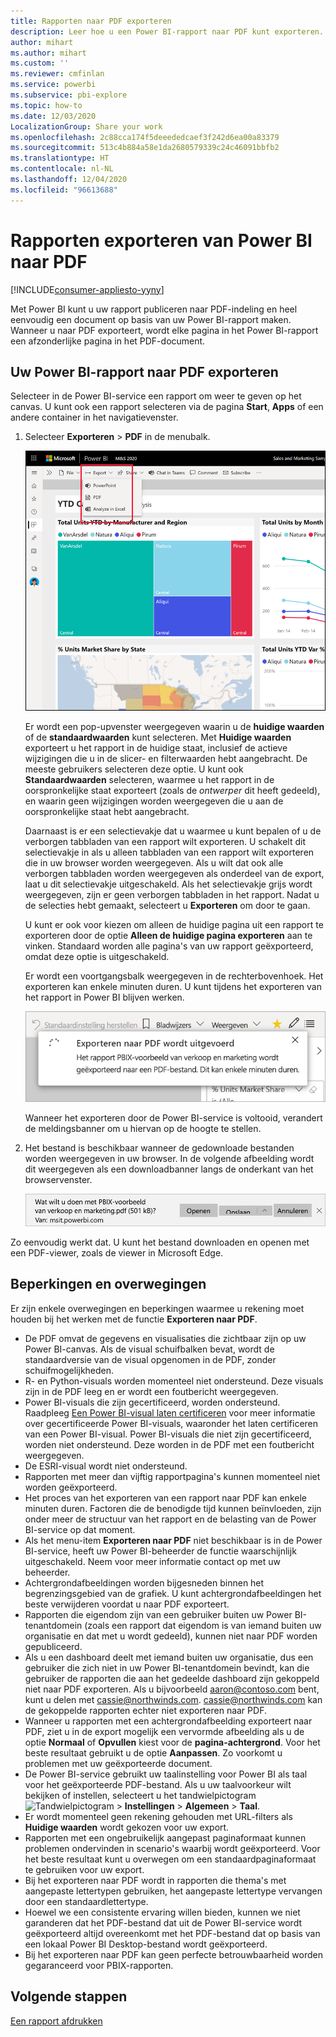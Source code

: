 ```yaml
---
title: Rapporten naar PDF exporteren
description: Leer hoe u een Power BI-rapport naar PDF kunt exporteren.
author: mihart
ms.author: mihart
ms.custom: ''
ms.reviewer: cmfinlan
ms.service: powerbi
ms.subservice: pbi-explore
ms.topic: how-to
ms.date: 12/03/2020
LocalizationGroup: Share your work
ms.openlocfilehash: 2c88cca174f5deeededcaef3f242d6ea00a83379
ms.sourcegitcommit: 513c4b884a58e1da2680579339c24c46091bbfb2
ms.translationtype: HT
ms.contentlocale: nl-NL
ms.lasthandoff: 12/04/2020
ms.locfileid: "96613688"
---
```

# <a name="export-reports-from-power-bi-to-pdf"></a>Rapporten exporteren van Power BI naar PDF

[!INCLUDE[consumer-appliesto-yyny](../includes/consumer-appliesto-yyny.md)]


Met Power BI kunt u uw rapport publiceren naar PDF-indeling en heel eenvoudig een document op basis van uw Power BI-rapport maken. Wanneer u naar PDF exporteert, wordt elke pagina in het Power BI-rapport een afzonderlijke pagina in het PDF-document.

## <a name="export-your-power-bi-report-to-pdf"></a>Uw Power BI-rapport naar PDF exporteren
Selecteer in de Power BI-service een rapport om weer te geven op het canvas. U kunt ook een rapport selecteren via de pagina **Start**, **Apps** of een andere container in het navigatievenster.

1. Selecteer **Exporteren** > **PDF** in de menubalk.

    ![Exporteren selecteren in de menubalk](media/end-user-pdf/power-bi-export-pdfs.png)

    Er wordt een pop-upvenster weergegeven waarin u de **huidige waarden** of de **standaardwaarden** kunt selecteren. Met **Huidige waarden** exporteert u het rapport in de huidige staat, inclusief de actieve wijzigingen die u in de slicer- en filterwaarden hebt aangebracht. De meeste gebruikers selecteren deze optie. U kunt ook **Standaardwaarden** selecteren, waarmee u het rapport in de oorspronkelijke staat exporteert (zoals de *ontwerper* dit heeft gedeeld), en waarin geen wijzigingen worden weergegeven die u aan de oorspronkelijke staat hebt aangebracht.
    
    Daarnaast is er een selectievakje dat u waarmee u kunt bepalen of u de verborgen tabbladen van een rapport wilt exporteren. U schakelt dit selectievakje in als u alleen tabbladen van een rapport wilt exporteren die in uw browser worden weergegeven. Als u wilt dat ook alle verborgen tabbladen worden weergegeven als onderdeel van de export, laat u dit selectievakje uitgeschakeld. Als het selectievakje grijs wordt weergegeven, zijn er geen verborgen tabbladen in het rapport. Nadat u de selecties hebt gemaakt, selecteert u **Exporteren** om door te gaan.
    
    U kunt er ook voor kiezen om alleen de huidige pagina uit een rapport te exporteren door de optie **Alleen de huidige pagina exporteren** aan te vinken.  Standaard worden alle pagina's van uw rapport geëxporteerd, omdat deze optie is uitgeschakeld.
    
    Er wordt een voortgangsbalk weergegeven in de rechterbovenhoek. Het exporteren kan enkele minuten duren. U kunt tijdens het exporteren van het rapport in Power BI blijven werken.

    ![Bericht over voortgang van exporteren](media/end-user-pdf/power-bi-export-progress.png)

    Wanneer het exporteren door de Power BI-service is voltooid, verandert de meldingsbanner om u hiervan op de hoogte te stellen.

2. Het bestand is beschikbaar wanneer de gedownloade bestanden worden weergegeven in uw browser. In de volgende afbeelding wordt dit weergegeven als een downloadbanner langs de onderkant van het browservenster.

    ![Locatie van het gedownloade bestand](media/end-user-pdf/power-bi-export-done.png)

Zo eenvoudig werkt dat. U kunt het bestand downloaden en openen met een PDF-viewer, zoals de viewer in Microsoft Edge.


## <a name="limitations-and-considerations"></a>Beperkingen en overwegingen
Er zijn enkele overwegingen en beperkingen waarmee u rekening moet houden bij het werken met de functie **Exporteren naar PDF**.

* De PDF omvat de gegevens en visualisaties die zichtbaar zijn op uw Power BI-canvas. Als de visual schuifbalken bevat, wordt de standaardversie van de visual opgenomen in de PDF, zonder schuifmogelijkheden.  
* R- en Python-visuals worden momenteel niet ondersteund. Deze visuals zijn in de PDF leeg en er wordt een foutbericht weergegeven. 
* Power BI-visuals die zijn gecertificeerd, worden ondersteund. Raadpleeg [Een Power BI-visual laten certificeren](../developer/visuals/power-bi-custom-visuals-certified.md) voor meer informatie over gecertificeerde Power BI-visuals, waaronder het laten certificeren van een Power BI-visual. Power BI-visuals die niet zijn gecertificeerd, worden niet ondersteund. Deze worden in de PDF met een foutbericht weergegeven.
* De ESRI-visual wordt niet ondersteund.
* Rapporten met meer dan vijftig rapportpagina's kunnen momenteel niet worden geëxporteerd.
* Het proces van het exporteren van een rapport naar PDF kan enkele minuten duren. Factoren die de benodigde tijd kunnen beïnvloeden, zijn onder meer de structuur van het rapport en de belasting van de Power BI-service op dat moment.
* Als het menu-item **Exporteren naar PDF** niet beschikbaar is in de Power BI-service, heeft uw Power BI-beheerder de functie waarschijnlijk uitgeschakeld. Neem voor meer informatie contact op met uw beheerder.
* Achtergrondafbeeldingen worden bijgesneden binnen het begrenzingsgebied van de grafiek. U kunt achtergrondafbeeldingen het beste verwijderen voordat u naar PDF exporteert.
* Rapporten die eigendom zijn van een gebruiker buiten uw Power BI-tenantdomein (zoals een rapport dat eigendom is van iemand buiten uw organisatie en dat met u wordt gedeeld), kunnen niet naar PDF worden gepubliceerd.
* Als u een dashboard deelt met iemand buiten uw organisatie, dus een gebruiker die zich niet in uw Power BI-tenantdomein bevindt, kan die gebruiker de rapporten die aan het gedeelde dashboard zijn gekoppeld niet naar PDF exporteren. Als u bijvoorbeeld aaron@contoso.com bent, kunt u delen met cassie@northwinds.com. cassie@northwinds.com kan de gekoppelde rapporten echter niet exporteren naar PDF.
* Wanneer u rapporten met een achtergrondafbeelding exporteert naar PDF, ziet u in de export mogelijk een vervormde afbeelding als u de optie **Normaal** of **Opvullen** kiest voor de **pagina-achtergrond**. Voor het beste resultaat gebruikt u de optie **Aanpassen**. Zo voorkomt u problemen met uw geëxporteerde document.
* De Power BI-service gebruikt uw taalinstelling voor Power BI als taal voor het geëxporteerde PDF-bestand. Als u uw taalvoorkeur wilt bekijken of instellen, selecteert u het tandwielpictogram ![Tandwielpictogram](media/end-user-powerpoint/power-bi-settings-icon.png) > **Instellingen** > **Algemeen** > **Taal**.
* Er wordt momenteel geen rekening gehouden met URL-filters als **Huidige waarden** wordt gekozen voor uw export.
* Rapporten met een ongebruikelijk aangepast paginaformaat kunnen problemen ondervinden in scenario's waarbij wordt geëxporteerd. Voor het beste resultaat kunt u overwegen om een standaardpaginaformaat te gebruiken voor uw export.
* Bij het exporteren naar PDF wordt in rapporten die thema's met aangepaste lettertypen gebruiken, het aangepaste lettertype vervangen door een standaardlettertype.
* Hoewel we een consistente ervaring willen bieden, kunnen we niet garanderen dat het PDF-bestand dat uit de Power BI-service wordt geëxporteerd altijd overeenkomt met het PDF-bestand dat op basis van een lokaal Power BI Desktop-bestand wordt geëxporteerd.
* Bij het exporteren naar PDF kan geen perfecte betrouwbaarheid worden gegaranceerd voor PBIX-rapporten.

## <a name="next-steps"></a>Volgende stappen
[Een rapport afdrukken](end-user-print.md)

